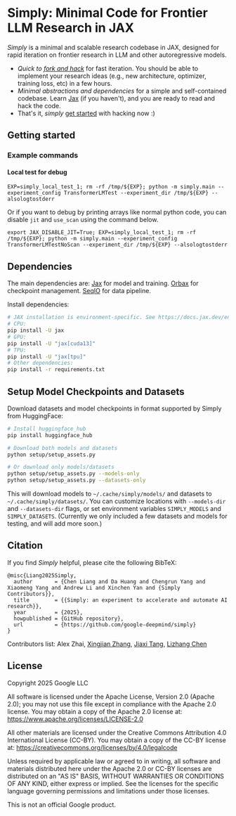 <!-- mdlint off(LINE_OVER_80) -->
# Simply: Minimal Code for Frontier LLM Research in JAX 

*Simply* is a minimal and scalable research codebase in JAX, designed for rapid iteration on frontier research in LLM and other autoregressive models.

- *Quick to [fork and hack](#getting-started)* for fast iteration. You should be able to implement your research ideas (e.g., new architecture, optimizer, training loss, etc) in a few hours.
- *Minimal abstractions and dependencies* for a simple and self-contained codebase. Learn [Jax](https://jax.readthedocs.io/en/latest/index.html) (if you haven't), and you are ready to read and hack the code.
- That's it, *simply* [get started](#getting-started) with hacking now :)

## Getting started
### Example commands

#### Local test for debug
```shell
EXP=simply_local_test_1; rm -rf /tmp/${EXP}; python -m simply.main --experiment_config TransformerLMTest --experiment_dir /tmp/${EXP} --alsologtostderr
```
Or if you want to debug by printing arrays like normal python code, you can disable `jit` and `use_scan` using the command below.

```shell
export JAX_DISABLE_JIT=True; EXP=simply_local_test_1; rm -rf /tmp/${EXP}; python -m simply.main --experiment_config TransformerLMTestNoScan --experiment_dir /tmp/${EXP} --alsologtostderr
```

## Dependencies

The main dependencies are:
[Jax](https://jax.readthedocs.io/en/latest/index.html) for model and training.
[Orbax](https://orbax.readthedocs.io/en/latest/) for checkpoint management.
[SeqIO](https://github.com/google/seqio) for data pipeline.

Install dependencies:

```bash
# JAX installation is environment-specific. See https://docs.jax.dev/en/latest/installation.html
# CPU:
pip install -U jax
# GPU:
pip install -U "jax[cuda13]"
# TPU:
pip install -U "jax[tpu]"
# Other dependencies:
pip install -r requirements.txt
```

## Setup Model Checkpoints and Datasets

Download datasets and model checkpoints in format supported by Simply from HuggingFace:

```bash
# Install huggingface_hub
pip install huggingface_hub

# Download both models and datasets
python setup/setup_assets.py

# Or download only models/datasets
python setup/setup_assets.py --models-only
python setup/setup_assets.py --datasets-only
```

This will download models to `~/.cache/simply/models/` and datasets to `~/.cache/simply/datasets/`. You can customize locations with `--models-dir` and `--datasets-dir` flags, or set environment variables `SIMPLY_MODELS` and `SIMPLY_DATASETS`. (Currently we only included a few datasets and models for testing, and will add more soon.)

## Citation

If you find *Simply* helpful, please cite the following BibTeX:

```
@misc{Liang2025Simply,
  author       = {Chen Liang and Da Huang and Chengrun Yang and Xiaomeng Yang and Andrew Li and Xinchen Yan and {Simply Contributors}},
  title        = {{Simply: an experiment to accelerate and automate AI research}},
  year         = {2025},
  howpublished = {GitHub repository},
  url          = {https://github.com/google-deepmind/simply}
}
```

Contributors list:
Alex Zhai, [Xingjian Zhang](https://github.com/xingjian-zhang), [Jiaxi Tang](https://github.com/graytowne), [Lizhang Chen](https://github.com/L-z-Chen)


## License

Copyright 2025 Google LLC

All software is licensed under the Apache License, Version 2.0 (Apache 2.0); you may not use this file except in compliance with the Apache 2.0 license. You may obtain a copy of the Apache 2.0 license at: https://www.apache.org/licenses/LICENSE-2.0

All other materials are licensed under the Creative Commons Attribution 4.0 International License (CC-BY). You may obtain a copy of the CC-BY license at: https://creativecommons.org/licenses/by/4.0/legalcode

Unless required by applicable law or agreed to in writing, all software and materials distributed here under the Apache 2.0 or CC-BY licenses are distributed on an "AS IS" BASIS, WITHOUT WARRANTIES OR CONDITIONS OF ANY KIND, either express or implied. See the licenses for the specific language governing permissions and limitations under those licenses.

This is not an official Google product.
